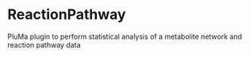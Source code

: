 # ReactionPathway
PluMa plugin to perform statistical analysis of a metabolite network and reaction pathway data
